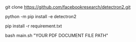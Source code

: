 git clone https://github.com/facebookresearch/detectron2.git

python -m pip install -e detectron2

pip install -r requirement.txt

bash main.sh "YOUR PDF DOCUMENT FILE PATH"
